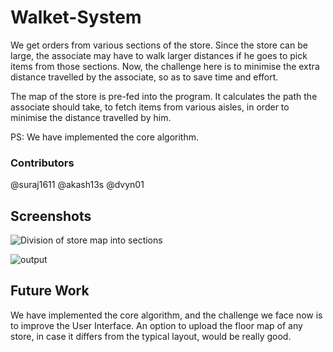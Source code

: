 # Walket-System

We get orders from various sections of the store. Since the store can be large, the associate may have to walk larger distances
if he goes to pick items from those sections. Now, the challenge here is to minimise the extra distance travelled by the associate,
so as to save time and effort.

The map of the store is pre-fed into the program. It calculates the path the associate should take, to fetch items from various aisles,
in order to minimise the distance travelled by him.

PS: We have implemented the core algorithm. 

### Contributors

@suraj1611 @akash13s @dvyn01

## Screenshots

![Division of store map into sections](https://user-images.githubusercontent.com/33151745/82087333-84680500-970d-11ea-9a02-58c1ddfc9191.jpg)

![output](https://user-images.githubusercontent.com/33151745/82087256-5e426500-970d-11ea-95d6-c76513b1a2f0.png)
## Future Work

We have implemented the core algorithm, and the challenge we face now is to improve the User Interface.
An option to upload the floor map of any store, in case it differs from the typical layout, would be really good.
